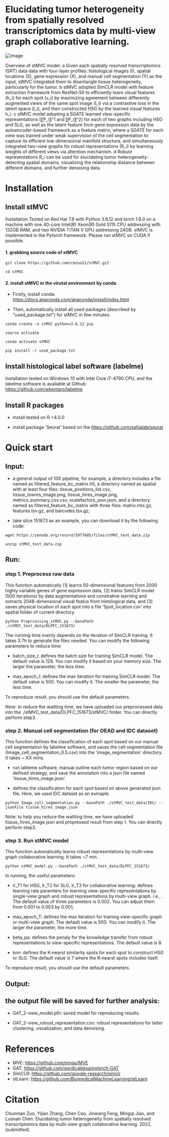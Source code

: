 # Elucidating tumor heterogeneity from spatially resolved transcriptomics data by multi-view graph collaborative learning.

![image](https://github.com/cmzuo11/stMVC/blob/main/Utilities/Main_figure_stMVC.png)

Overview of stMVC model. a Given each spatially resolved transcriptomics (SRT) data data with four-layer profiles: histological images (I), spatial locations (S), gene expression (X), and manual cell segmentation (Y) as the input, stMVC integrated them to disentangle tissue heterogeneity, particularly for the tumor. b stMVC adopted SimCLR model with feature extraction framework from ResNet-50 to efficiently learn visual features (h_i) for each spot (v_i) by maximizing agreement between differently augmented views of the same spot image (I_i) via a contrastive loss in the latent space (l_i), and then constructed HSG by the learned visual features h_i. c stMVC model adopting a SGATE learned view-specific representations (〖P_i〗^1 and 〖P_i〗^2) for each of two graphs including HSG and SLG, as well as the latent feature from gene expression data by the autoencoder-based framework as a feature matrix, where a SGATE for each view was trained under weak supervision of the cell segmentation to capture its efficient low-dimensional manifold structure, and simultaneously integrated two-view graphs for robust representations (R_i) by learning weights of different views via attention mechanism. d Robust representations R_i can be used for elucidating tumor heterogeneity: detecting spatial domains, visualizing the relationship distance between different domains, and further denoising data.

# Installation

## Install stMVC

Installation Tested on Red Hat 7.6 with Python 3.6.12 and torch 1.6.0 on a machine with one 40-core Intel(R) Xeon(R) Gold 5115 CPU addressing with 132GB RAM, and two NVIDIA TITAN V GPU addressing 24GB. stMVC is implemented in the Pytorch framework. Please run stMVC on CUDA if possible. 

#### 1. grabbing source code of stMVC

```
git clone https://github.com/cmzuo11/stMVC.git

cd stMVC
```

#### 2. install stMVC in the virutal environment by conda 

* Firstly, install conda: https://docs.anaconda.com/anaconda/install/index.html

* Then, automatically install all used packages (described by "used_package.txt") for stMVC in few minutes.

```
conda create -n stMVC python=3.6.12 pip

source activate

conda activate stMVC

pip install -r used_package.txt

```

## Install histological label software (labelme) 

Installation tested on Windows 10 with Intel Core i7-4790 CPU, and the labelme software is available at Github: https://github.com/wkentaro/labelme

## Install R packages 

* Install tested on R =4.0.0

* install package 'Seurat' based on the https://github.com/satijalab/seurat

# Quick start

## Input: 

* a general output of 10X pipeline, for example, a directory includes a file named as filtered_feature_bc_matrix.h5, a directory named as spatial with at least four files: tissue_positions_list.csv, tissue_lowres_image.png, tissue_hires_image.png, metrics_summary_csv.csv, scalefactors_json.json, and a directory named as filtered_feature_bc_matrix with three files: matrix.mtx.gz, features.tsv.gz, and barcodes.tsv.gz;  

* take slice 151673 as an example, you can download it by the following code:

```
wget https://zenodo.org/record/5977605/files/stMVC_test_data.zip

unzip stMVC_test_data.zip

```

## Run: 

### step 1. Preprocess raw data

This function automatically (1) learns 50-dimensional features from 2000 highly variable genes of gene expression data, (2) trains SimCLR model (500 iterations) by data augmentations and constrative learning and extracts 2048-dimensional visual featus from histological data, and (3) saves physical location of each spot into a file 'Spot_location.csv' into spatial folder of current directory.

```
python Preprcessing_stMVC.py --basePath ./stMVC_test_data/DLPFC_151673/ 

```

The running time mainly depends on the iteration of SimCLR training. It takes 3.7h to generate the files needed. You can modify the following parameters to reduce time:

* batch_size_I: defines the batch size for training SimCLR model. The default value is 128. You can modify it based on your memory size. The larger the parameter, the less time.

* max_epoch_I: defines the max iteration for training SimCLR model. The default value is 500. You can modify it. The smaller the parameter, the less time.

To reproduce result, you should use the default parameters.

Note: to reduce the waitting time, we have uploaded our preprocessed data into the ./stMVC_test_data/DLPFC_151673/stMVC/ folder. You can directly perform step3.

### step 2. Manual cell segmentation (for OEAD and IDC dataset)

This function defines the classification of each spot based on our manual cell segmentation by labelme software, and saves the cell segmentation file (Image_cell_segmentation_0.5.csv) into the 'image_segmentation' directory. It takes ~ XX mins.

* run lableme software, manual outline each tumor region based on our defined strategy, and save the annotation into a json file named 'tissue_hires_image.json'.

* defines the classification for each spot based on above generated json file. Here, we used IDC dataset as an exmaple.

```
python Image_cell_segmentation.py --basePath ./stMVC_test_data/IDC/ --jsonFile tissue_hires_image.json

```
Note: to help you reduce the waitting time, we have uploaded tissue_hires_image.json and propressed result from step 1. You can directly perform step3.

### step 3. Run stMVC model

This function automatically learns robust representations by multi-view graph collaborative learning. It takes ~7 min.

```
python stMVC_model.py --basePath ./stMVC_test_data/DLPFC_151673/ 

```
In running, the useful parameters:

* lr_T1 for HSG, lr_T2 for SLG, lr_T3 for collaborative learning: defines learning rate paramters for learning view-specific representations by single-view graph and robust representations by multi-view graph. i.e., . The default value of three parameters is 0.002. You can adjust them from 0.001 to 0.003 by 0.001;

* max_epoch_T: defines the max iteration for training view-specific graph or multi-view graph. The default value is 500. You can modify it. The larger the parameter, the more time.

* beta_pa: defines the penaly for the knowledge transfer from robust representations to view-specific representations. The default value is 8.

* knn: defines the K-nearst similarity spots for each spot to construct HSG or SLG. The default value is 7 where the K-nearst spots includes itself. 

To reproduce result, you should use the default parameters.

## Output:

## the output file will be saved for further analysis:

* GAT_2-view_model.pth: saved model for reproducing results.

* GAT_2-view_robust_representation.csv: robust representations for latter clustering, visualization, and data denoising.

# References

* MVE: https://github.com/mnqu/MVE
* GAT: https://github.com/gordicaleksa/pytorch-GAT
* SimCLR: https://github.com/google-research/simclr
* stLearn: https://github.com/BiomedicalMachineLearning/stLearn

# Citation

Chunman Zuo, Yijian Zhang, Chen Cao, Jinwang Feng, Mingqi Jiao, and Luonan Chen. Elucidating tumor heterogeneity from spatially resolved transcriptomics data by multi-view graph collaborative learning. 2022. (submitted).
